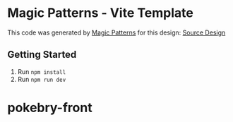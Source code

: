 # Magic Patterns - Vite Template

This code was generated by [Magic Patterns](https://magicpatterns.com) for this design: [Source Design](https://magicpatterns.com/c/v3yax359jmbgsqrzaw1u8x)

## Getting Started

1. Run `npm install`
2. Run `npm run dev`
# pokebry-front
